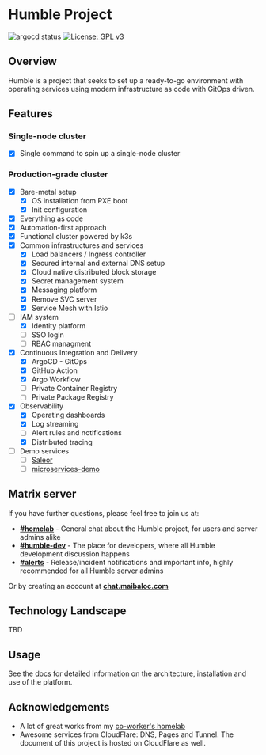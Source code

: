 # Humble Project

![argocd status](https://argocd.maibaloc.com/api/badge?name=root&revision=true)
[![License: GPL v3](https://img.shields.io/badge/License-GPLv3-blue.svg)](https://www.gnu.org/licenses/gpl-3.0)

## Overview

Humble is a project that seeks to set up a ready-to-go environment with operating services using modern infrastructure as code with GitOps driven.

## Features

### Single-node cluster

- [x] Single command to spin up a single-node cluster

### Production-grade cluster

- [x] Bare-metal setup
  - [x] OS installation from PXE boot
  - [x] Init configuration
- [x] Everything as code
- [x] Automation-first approach
- [x] Functional cluster powered by k3s
- [x] Common infrastructures and services
  - [x] Load balancers / Ingress controller
  - [x] Secured internal and external DNS setup
  - [x] Cloud native distributed block storage
  - [x] Secret management system
  - [x] Messaging platform
  - [x] Remove SVC server
  - [x] Service Mesh with Istio
- [ ] IAM system
  - [x] Identity platform
  - [ ] SSO login
  - [ ] RBAC managment
- [x] Continuous Integration and Delivery
  - [x] ArgoCD - GitOps
  - [x] GitHub Action
  - [x] Argo Workflow
  - [ ] Private Container Registry
  - [ ] Private Package Registry
- [x] Observability
  - [x] Operating dashboards
  - [x] Log streaming
  - [ ] Alert rules and notifications
  - [x] Distributed tracing
- [ ] Demo services
  - [ ] [Saleor](https://saleor.io/)
  - [ ] [microservices-demo](https://github.com/locmai/microservices-demo)

## Matrix server

If you have further questions, please feel free to join us at:

- **[#homelab](https://matrix.to/#/#homelab:dendrite.maibaloc.com)** - General chat about the Humble project, for users and server admins alike
- **[#humble-dev](https://matrix.to/#/#humble-dev:dendrite.maibaloc.com)** - The place for developers, where all Humble development discussion happens
- **[#alerts](https://matrix.to/#/#alerts:dendrite.maibaloc.com)** - Release/incident notifications and important info, highly recommended for all Humble server admins

Or by creating an account at **[chat.maibaloc.com](https://chat.maibaloc.com)**

## Technology Landscape

TBD

## Usage

See the [docs](https://humble.maibaloc.com) for detailed information on the architecture, installation and use of the platform.

## Acknowledgements

- A lot of great works from my [co-worker's homelab](https://github.com/khuedoan/homelab)
- Awesome services from CloudFlare: DNS, Pages and Tunnel. The document of this project is hosted on CloudFlare as well.

